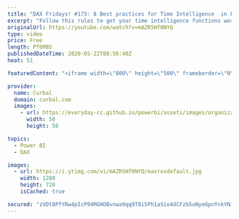 ```yaml
---
title: "DAX Fridays! #173: 8 Best practices for Time Intelligence  in Power BI"
excerpt: "Follow this rules to get your time intelligence functions working in Power BI.  Disable auto date/Time: https://www.youtube.com/watch?v=d4yAzhIQqNk  Avoid bi-directional relationships in calendars: https://www.youtube.com/watch?v=IlxqDCIuarU  Here you can download all the pbix files: https://curbal.com/donwload-center"
originalUrl: https://youtube.com/watch?v=mAZR5Hf0NYQ
type: video
price: Free
length: PT6M8S
publishedDateTime: 2020-05-22T08:56:40Z
heat: 51

featuredContent: "<iframe width=\"800\" height=\"500\" frameborder=\"0\" src=\"https://www.youtube.com/embed/mAZR5Hf0NYQ\" allow=\"accelerometer; autoplay; encrypted-media; gyroscope; picture-in-picture\" allowfullscreen></iframe>"

provider:
  name: Curbal
  domain: curbal.com
  images:
    - url: https://everyday-cc.github.io/powerbi/assets/images/organizations/curbal.com-50x50.jpg
      width: 50
      height: 50

topics:
  - Power BI
  - DAX

images:
  - url: https://i.ytimg.com/vi/mAZR5Hf0NYQ/maxresdefault.jpg
    width: 1280
    height: 720
    isCached: true

secured: "zVDt8PfYRw4pIcP94MGHOBvnwa9qq9T8i5Ph1aSio4dCFzb5uNye6pnYnkYNidoX9rLf8tHLZ3TpF1huxddQueQX1Nj5QFeaBPizYNnA0/SA0gekt+l8cArR5yugMLtnc29J7487KtBu3hCqAL6b8/FxLbu0736NKrQ3K+VDgpXemi7hoyOsabngDHAu9AQfODjgjKRrXjHpGN3IH0bFXWtn7fs9Mni5QKoos9uGvj/TDV1aApqa3fdSeMUoF+jFsku/sIVQ+9DNsm4brt7rQgyNuzK5yWpNIrxcZzl6ZdjqCIV5reKNwDN+pdYddOTCwpWXVQ6F50fBp2biSJeDemwRieGWDfNTprk8F2soz35hfCTg5RtgOx1LWbAIp9uV3zoPIvlPwIBiEJPiAw56+KiYrgQ0nehZitNymdkAh0A=;kWphsZFfPaeY5MNUYptIiQ=="
---
```



